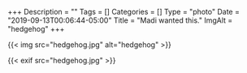 +++
Description = ""
Tags = []
Categories = []
Type = "photo"
Date = "2019-09-13T00:06:44-05:00"
Title = "Madi wanted this."
ImgAlt = "hedgehog"
+++

{{< img src="hedgehog.jpg" alt="hedgehog" >}}

{{< exif src="hedgehog.jpg" >}}
